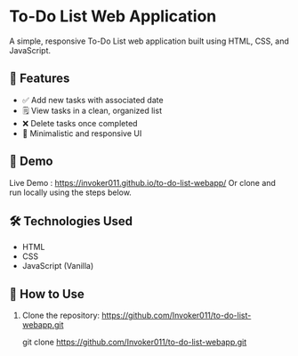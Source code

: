 # To-Do List Web Application

A simple, responsive To-Do List web application built using HTML, CSS, and JavaScript.

## 🌟 Features

- ✅ Add new tasks with associated date
- 🗒️ View tasks in a clean, organized list
- ❌ Delete tasks once completed
- 🎨 Minimalistic and responsive UI

## 🚀 Demo

Live Demo : https://invoker011.github.io/to-do-list-webapp/ 
Or clone and run locally using the steps below.

## 🛠️ Technologies Used

- HTML
- CSS
- JavaScript (Vanilla)

## 📂 How to Use

1. Clone the repository: https://github.com/Invoker011/to-do-list-webapp.git

   git clone https://github.com/Invoker011/to-do-list-webapp.git
